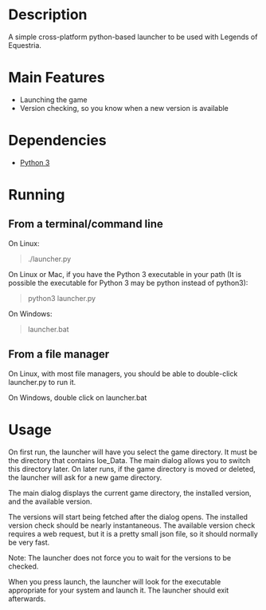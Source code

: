 # Description

A simple cross-platform python-based launcher to be used with Legends of Equestria.

# Main Features

* Launching the game
* Version checking, so you know when a new version is available

# Dependencies

* [Python 3](https://www.python.org/downloads/)

# Running

## From a terminal/command line
On Linux:
> ./launcher.py

On Linux or Mac, if you have the Python 3 executable in your path (It is possible the executable for Python 3 may be python instead of python3):
> python3 launcher.py

On Windows:
> launcher.bat

## From a file manager
On Linux, with most file managers, you should be able to double-click launcher.py to run it.

On Windows, double click on launcher.bat

# Usage
On first run, the launcher will have you select the game directory. It must be the directory that contains loe_Data. The main dialog allows you to switch this directory later. On later runs, if the game directory is moved or deleted, the launcher will ask for a new game directory.

The main dialog displays the current game directory, the installed version, and the available version.

The versions will start being fetched after the dialog opens. The installed version check should be nearly instantaneous. The available version check requires a web request, but it is a pretty small json file, so it should normally be very fast.

Note: The launcher does not force you to wait for the versions to be checked.

When you press launch, the launcher will look for the executable appropriate for your system and launch it. The launcher should exit afterwards.
